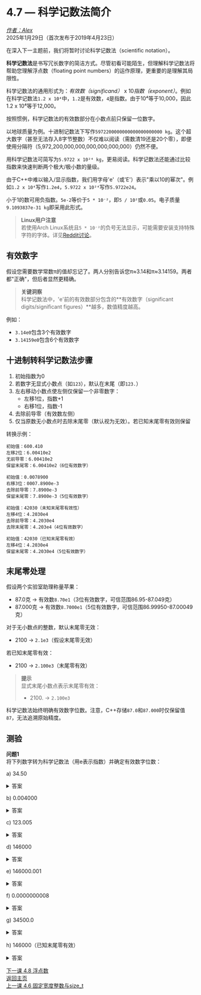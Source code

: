 4.7 — 科学记数法简介  
==========================================

[*作者：Alex*](https://www.learncpp.com/author/Alex/ "查看 Alex 的所有文章")  
2025年1月29日（首次发布于2019年4月23日）  

在深入下一主题前，我们将暂时讨论科学记数法（scientific notation）。  

**科学记数法**是书写冗长数字的简洁方式。尽管初看可能陌生，但理解科学记数法将帮助您理解浮点数（floating point numbers）的运作原理，更重要的是理解其局限性。  

科学记数法的通用形式为：*有效数（significand）* x 10*指数（exponent）*。例如在科学记数法`1.2 x 10⁴`中，`1.2`是有效数，`4`是指数。由于10⁴等于10,000，因此1.2 x 10⁴等于12,000。  

按照惯例，科学记数法的有效数部分在小数点前只保留一位数字。  

以地球质量为例。十进制记数法下写作`5972200000000000000000000 kg`。这个超大数字（甚至无法存入8字节整数）不仅难以阅读（需数清19还是20个零），即便使用分隔符（5,972,200,000,000,000,000,000,000）仍然不便。  

用科学记数法可简写为`5.9722 x 10²⁴ kg`，更易阅读。科学记数法还能通过比较指数来快速判断两个极大/极小数的量级。  

由于C++中难以输入/显示指数，我们用字母'e'（或'E'）表示"乘以10的幂次"。例如`1.2 x 10⁴`写作`1.2e4`，`5.9722 x 10²⁴`写作`5.9722e24`。  

小于1的数可用负指数。`5e-2`等价于`5 * 10⁻²`，即`5 / 10²`或`0.05`。电子质量`9.1093837e-31 kg`即采用此形式。  

> **Linux用户注意**  
> 若使用Arch Linux系统且`5 * 10⁻²`的负号无法显示，可能需要安装支持特殊字符的字体。详见[Reddit讨论](https://www.reddit.com/r/archlinux/comments/1af46vq/some_unicode_characters_not_rendering_properly/)。  

有效数字  
----------------  

假设您需要数学常数π的值却忘记了。两人分别告诉您π≈3.14和π≈3.14159。两者都"正确"，但后者显然更精确。  

> **关键洞察**  
> 科学记数法中，'e'前的有效数部分包含的**有效数字（significant digits/significant figures）**越多，数值精度越高。  

例如：  
- `3.14e0`包含3个有效数字  
- `3.14159e0`包含6个有效数字  

十进制转科学记数法步骤  
----------------  
1. 初始指数为0  
2. 若数字无显式小数点（如`123`），默认在末尾（即`123.`）  
3. 左右移动小数点使左侧仅保留一个非零数字：  
   - 左移1位，指数+1  
   - 右移1位，指数-1  
4. 去除前导零（有效数左侧）  
5. 仅当原数无小数点时去除末尾零（默认视为无效）。若已知末尾零有效则保留  

转换示例：  
```
初始值：600.410
左移2位：6.00410e2
无前导零：6.00410e2
保留末尾零：6.00410e2（6位有效数字）
```

```
初始值：0.0078900
右移3位：0007.8900e-3
去除前导零：7.8900e-3
保留末尾零：7.8900e-3（5位有效数字）
```

```
初始值：42030（未知末尾零有效性）
左移4位：4.2030e4
去除前导零：4.2030e4
去除末尾零：4.203e4（4位有效数字）
```

```
初始值：42030（已知末尾零有效）
左移4位：4.2030e4
保留末尾零：4.2030e4（5位有效数字）
```

末尾零处理  
----------------  
假设两个实验室助理称量苹果：  
- 87.0克 → 有效数`8.70e1`（3位有效数字，可信范围86.95-87.049克）  
- 87.000克 → 有效数`8.7000e1`（5位有效数字，可信范围86.99950-87.00049克）  

对于无小数点的整数，默认末尾零无效：  
- 2100 → `2.1e3`（假设末尾零无效）  

若已知末尾零有效：  
- 2100 → `2.100e3`（末尾零有效）  

> **提示**  
> 显式末尾小数点表示末尾零有效：  
> - 2100\. → `2.100e3`  

科学记数法始终明确有效数字位数。注意，C++存储`87.0`和`87.000`时仅保留值`87`，无法追溯原始精度。  

测验  
----------------  
**问题1**  
将下列数字转为科学记数法（用e表示指数）并确定有效数字位数：  

a) 34.50  
<details><summary>答案</summary>3.450e1（4位有效数字）</details>  

b) 0.004000  
<details><summary>答案</summary>4.000e-3（4位有效数字）</details>  

c) 123.005  
<details><summary>答案</summary>1.23005e2（6位有效数字）</details>  

d) 146000  
<details><summary>答案</summary>1.46e5（3位有效数字，末尾零默认无效）</details>  

e) 146000.001  
<details><summary>答案</summary>1.46000001e5（9位有效数字）</details>  

f) 0.0000000008  
<details><summary>答案</summary>8e-10（1位有效数字）</details>  

g) 34500.0  
<details><summary>答案</summary>3.45000e4（6位有效数字）</details>  

h) 146000（已知末尾零有效）  
<details><summary>答案</summary>1.46000e5（6位有效数字）</details>  

[下一课 4.8 浮点数](Chapter-4/lesson4.8-floating-point-numbers.md)  
[返回主页](/)  
[上一课 4.6 固定宽度整数与size_t](Chapter-4/lesson4.6-fixed-width-integers-and-size-t.md)